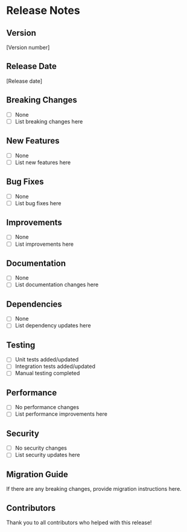 # Release Notes

## Version
[Version number]

## Release Date
[Release date]

## Breaking Changes
- [ ] None
- [ ] List breaking changes here

## New Features
- [ ] None
- [ ] List new features here

## Bug Fixes
- [ ] None
- [ ] List bug fixes here

## Improvements
- [ ] None
- [ ] List improvements here

## Documentation
- [ ] None
- [ ] List documentation changes here

## Dependencies
- [ ] None
- [ ] List dependency updates here

## Testing
- [ ] Unit tests added/updated
- [ ] Integration tests added/updated
- [ ] Manual testing completed

## Performance
- [ ] No performance changes
- [ ] List performance improvements here

## Security
- [ ] No security changes
- [ ] List security updates here

## Migration Guide
If there are any breaking changes, provide migration instructions here.

## Contributors
Thank you to all contributors who helped with this release! 